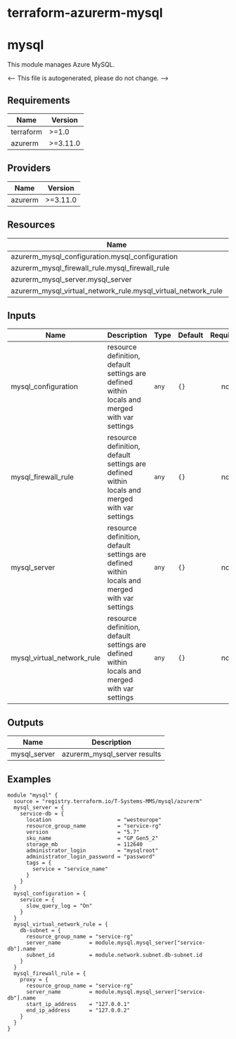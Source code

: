 # terraform-azurerm-mysql

<!-- BEGIN_TF_DOCS -->
# mysql

This module manages Azure MySQL.

<-- This file is autogenerated, please do not change. -->

## Requirements

| Name | Version |
|------|---------|
| terraform | >=1.0 |
| azurerm | >=3.11.0 |

## Providers

| Name | Version |
|------|---------|
| azurerm | >=3.11.0 |

## Resources

| Name | Type |
|------|------|
| azurerm_mysql_configuration.mysql_configuration | resource |
| azurerm_mysql_firewall_rule.mysql_firewall_rule | resource |
| azurerm_mysql_server.mysql_server | resource |
| azurerm_mysql_virtual_network_rule.mysql_virtual_network_rule | resource |

## Inputs

| Name | Description | Type | Default | Required |
|------|-------------|------|---------|:--------:|
| mysql_configuration | resource definition, default settings are defined within locals and merged with var settings | `any` | `{}` | no |
| mysql_firewall_rule | resource definition, default settings are defined within locals and merged with var settings | `any` | `{}` | no |
| mysql_server | resource definition, default settings are defined within locals and merged with var settings | `any` | `{}` | no |
| mysql_virtual_network_rule | resource definition, default settings are defined within locals and merged with var settings | `any` | `{}` | no |

## Outputs

| Name | Description |
|------|-------------|
| mysql_server | azurerm_mysql_server results |

## Examples

```hcl
module "mysql" {
  source = "registry.terraform.io/T-Systems-MMS/mysql/azurerm"
  mysql_server = {
    service-db = {
      location                     = "westeurope"
      resource_group_name          = "service-rg"
      version                      = "5.7"
      sku_name                     = "GP_Gen5_2"
      storage_mb                   = 112640
      administrator_login          = "mysqlroot"
      administrator_login_password = "password"
      tags = {
        service = "service_name"
      }
    }
  }
  mysql_configuration = {
    service = {
      slow_query_log = "On"
    }
  }
  mysql_virtual_network_rule = {
    db-subnet = {
      resource_group_name = "service-rg"
      server_name         = module.mysql.mysql_server["service-db"].name
      subnet_id           = module.network.subnet.db-subnet.id
    }
  }
  mysql_firewall_rule = {
    proxy = {
      resource_group_name = "service-rg"
      server_name         = module.mysql.mysql_server["service-db"].name
      start_ip_address    = "127.0.0.1"
      end_ip_address      = "127.0.0.2"
    }
  }
}
```
<!-- END_TF_DOCS -->